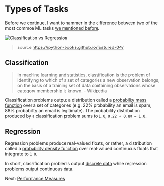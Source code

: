 # Types of Tasks

Before we continue, I want to hammer in the difference between two of the most common ML tasks [we mentioned before](general-purpose-algorithms.html#classification).

![Classification vs Regression](images/classification-vs-regression.png)
> source https://ipython-books.github.io/featured-04/

## Classification

> In machine learning and statistics, classification is the problem of identifying to which of a set of categories a new observation belongs, on the basis of a training set of data containing observations whose category membership is known. - Wikipedia

Classification problems output a distribution called a [probability mass function](https://en.wikipedia.org/wiki/Probability_mass_function) over a set of categories (e.g. 22% probability an email is spam, 88% probability an email is legitimate). The probability distribution produced by a classification problem sums to `1.0`, `0.22 + 0.88 = 1.0`.

## Regression

Regression problems produce real-valued floats, or rather, a distribution called a [probability density function](https://en.wikipedia.org/wiki/Probability_density_function) over real-valued continuous floats that integrate to `1.0`.

In short, classification problems output [discrete data](discrete-vs-continuous-data.html) while regression problems output continuous data.

Next: [Performance Measures](performance-measures.html)